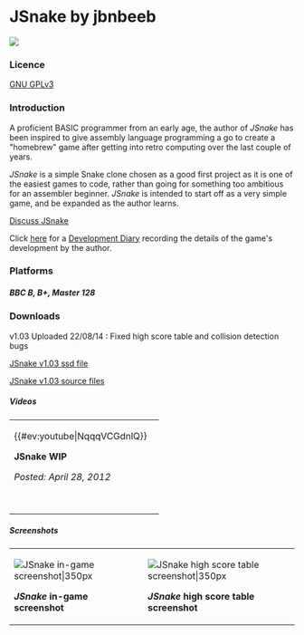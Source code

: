 # JSnake by jbnbeeb

![](../../retrosoftwarecouk_wiki-20160918-wikidump/images/Lsfinal2wiki.JPG)

### Licence

[GNU GPLv3](http://en.wikipedia.org/wiki/GNU_General_Public_License)

### Introduction

A proficient BASIC programmer from an early age, the author of _JSnake_ has been inspired to give assembly language programming a go to create a "homebrew" game after getting into retro computing over the last couple of years.

_JSnake_ is a simple Snake clone chosen as a good first project as it is one of the easiest games to code, rather than going for something too ambitious for an assembler beginner. _JSnake_ is intended to start off as a very simple game, and be expanded as the author learns.

[Discuss JSnake](http://www.retrosoftware.co.uk/forum/viewforum.php?f=94)

Click [here](JSnakeDevDiary "wikilink") for a [Development Diary](JSnakeDevDiary "wikilink") recording the details of the game's development by the author.

### Platforms

##### BBC B, B+, Master 128

### Downloads

v1.03 Uploaded 22/08/14 : Fixed high score table and collision detection bugs

[JSnake v1.03 ssd file](http://retrosoftware.co.uk/wiki/images/0/01/Jsnake103.zip)

[JSnake v1.03 source files](http://retrosoftware.co.uk/wiki/images/5/5a/Jsnake_sourcefiles.zip)

##### Videos

<table>

<tbody>

<tr class="odd">

<td><p>{{#ev:youtube|NqqqVCGdnlQ}}   <br />

<strong>JSnake WIP</strong><br />

<em>Posted: April 28, 2012</em><br />

<br />

</p></td>

</tr>

<tr class="even">

</tr>

</tbody>

</table>

##### Screenshots

<table>

<tbody>

<tr class="odd">

<td><p><img src="Jsnake102 ingame.png" title="fig:JSnake in-game screenshot|350px" alt="JSnake in-game screenshot|350px" /><br />

<strong><em>JSnake</em> in-game screenshot</strong><br />

</p></td>

<td><p><img src="Jsnake102 hiscore.png" title="fig:JSnake high score table screenshot|350px" alt="JSnake high score table screenshot|350px" /><br />

<strong><em>JSnake</em> high score table screenshot</strong><br />

</p></td>

</tr>

</tbody>

</table>
